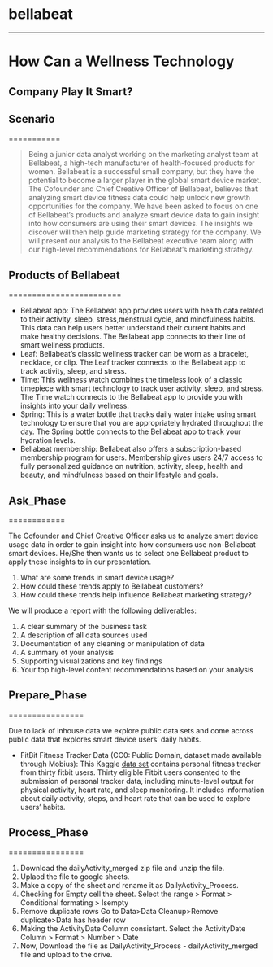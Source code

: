 # bellabeat
------------

# How Can a Wellness Technology
Company Play It Smart?
------------------------------------

## Scenario
===========

> Being a junior data analyst working on the marketing analyst team at Bellabeat, a high-tech manufacturer of health-focused products for women. Bellabeat is a successful small company, but they have the potential to become a larger player in the global smart device market. The Cofounder and Chief Creative Officer of Bellabeat, believes that analyzing smart device fitness data could help unlock new growth opportunities for the company. We have been asked to focus on one of
Bellabeat’s products and analyze smart device data to gain insight into how consumers are using their smart devices. The insights we discover will then help guide marketing strategy for the company. We will present our analysis to the Bellabeat executive team along with our high-level recommendations for Bellabeat’s marketing strategy.

## Products of Bellabeat
========================

* Bellabeat app: The Bellabeat app provides users with health data related to their activity, sleep, stress,menstrual cycle, and mindfulness habits. This data can help users better understand their current habits and make healthy decisions. The Bellabeat app connects to their line of smart wellness products.
* Leaf: Bellabeat’s classic wellness tracker can be worn as a bracelet, necklace, or clip. The Leaf tracker connects to the Bellabeat app to track activity, sleep, and stress.
* Time: This wellness watch combines the timeless look of a classic timepiece with smart technology to track user activity, sleep, and stress. The Time watch connects to the Bellabeat app to provide you with insights into your daily wellness.
* Spring: This is a water bottle that tracks daily water intake using smart technology to ensure that you are appropriately hydrated throughout the day. The Spring bottle connects to the Bellabeat app to track your hydration levels.
* Bellabeat membership: Bellabeat also offers a subscription-based membership program for users. Membership gives users 24/7 access to fully personalized guidance on nutrition, activity, sleep, health and beauty, and mindfulness based on their lifestyle and goals.


## Ask_Phase
============

The Cofounder and Chief Creative Officer asks us to analyze smart device usage data in order to gain insight into how consumers use non-Bellabeat smart devices. He/She then wants us to select one Bellabeat product to apply these insights to in our presentation. 

1. What are some trends in smart device usage?
2. How could these trends apply to Bellabeat customers?
3. How could these trends help influence Bellabeat marketing strategy?

We will produce a report with the following deliverables:

1. A clear summary of the business task
2. A description of all data sources used
3. Documentation of any cleaning or manipulation of data
4. A summary of your analysis
5. Supporting visualizations and key findings
6. Your top high-level content recommendations based on your analysis

## Prepare_Phase
================

Due to lack of inhouse data we explore public data sets and come across public data that explores smart device users’ daily habits.

* FitBit Fitness Tracker Data (CC0: Public Domain, dataset made available through Mobius): This Kaggle [data set](https://www.kaggle.com/arashnic/fitbit) contains personal fitness tracker from thirty fitbit users. Thirty eligible Fitbit users consented to the submission of personal tracker data, including minute-level output for physical activity, heart rate, and sleep monitoring. It includes information about daily activity, steps, and heart rate that can be used to explore users’ habits.

## Process_Phase
================

1. Download the dailyActivity_merged zip file and unzip the file.
2. Uplaod the file to google sheets.
3. Make a copy of the sheet and rename it as DailyActivity_Process.
4. Checking for Empty cell the sheet.
   Select the range > Format > Conditional formating > Isempty 
5. Remove duplicate rows
   Go to Data>Data Cleanup>Remove duplicate>Data has header row
6. Making the ActivityDate Column consistant.
   Select the ActivityDate Column > Format > Number > Date
7. Now, Download the file as DailyActivity_Process - dailyActivity_merged file and upload to the drive.
